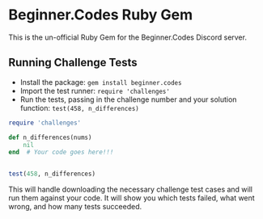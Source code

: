 # Beginner.Codes Ruby Gem

This is the un-official Ruby Gem for the Beginner.Codes Discord server.

## Running Challenge Tests

- Install the package: `gem install beginner.codes`
- Import the test runner: `require 'challenges'`
- Run the tests, passing in the challenge number and your solution function: `test(458, n_differences)`
```ruby
require 'challenges'

def n_differences(nums)
    nil
end  # Your code goes here!!!


test(458, n_differences)
```
This will handle downloading the necessary challenge test cases and will run them against your code. It will show you which tests failed, what went wrong, and how many tests succeeded.